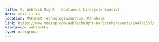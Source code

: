 ```yaml
---
title: 9. Webtech Night - Continous Lifecycle Special
date: 2017-11-16
location: MAFINEX Technologiezentrum, Mannheim
link: https://www.meetup.com/WebTechNight-Karlsruhe/events/244760357/
usergroup: webtechka
type: usergroup
---
```

